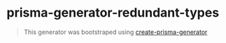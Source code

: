 # prisma-generator-redundant-types

> This generator was bootstraped using [create-prisma-generator](https://github.com/YassinEldeeb/create-prisma-generator)
